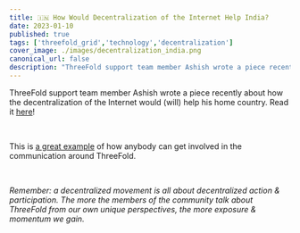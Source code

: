 ```yaml
---
title: 🇮🇳 How Would Decentralization of the Internet Help India?
date: 2023-01-10
published: true
tags: ['threefold_grid','technology','decentralization']
cover_image: ./images/decentralization_india.png
canonical_url: false
description: "ThreeFold support team member Ashish wrote a piece recently about how the decentralization of the Internet would (will) help his home country."
---
```


ThreeFold support team member Ashish wrote a piece recently about how the decentralization of the Internet would (will) help his home country. Read it [here](https://www.threefold.io/blog/decentralised-internet-india/)!

<br/>

This is [a great example](https://forum.threefold.io/t/nice-example-of-how-we-can-decentralize-and-diversify-the-communication-about-threefold/3680) of how anybody can get involved in the communication around ThreeFold.

<br/>

*Remember: a decentralized movement is all about decentralized action & participation. The more the members of the community talk about ThreeFold from our own unique perspectives, the more exposure & momentum we gain.*